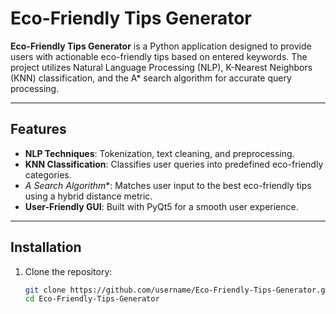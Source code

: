 # Eco-Friendly Tips Generator

**Eco-Friendly Tips Generator** is a Python application designed to provide users with actionable eco-friendly tips based on entered keywords. The project utilizes Natural Language Processing (NLP), K-Nearest Neighbors (KNN) classification, and the A* search algorithm for accurate query processing.

---

## Features
- **NLP Techniques**: Tokenization, text cleaning, and preprocessing.
- **KNN Classification**: Classifies user queries into predefined eco-friendly categories.
- **A* Search Algorithm**: Matches user input to the best eco-friendly tips using a hybrid distance metric.
- **User-Friendly GUI**: Built with PyQt5 for a smooth user experience.

---

## Installation

1. Clone the repository:
   ```bash
   git clone https://github.com/username/Eco-Friendly-Tips-Generator.git
   cd Eco-Friendly-Tips-Generator

